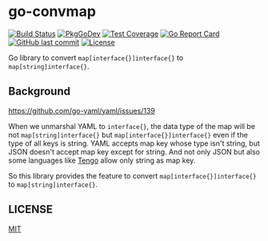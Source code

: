 # go-convmap

[![Build Status](https://github.com/suzuki-shunsuke/go-convmap/workflows/CI/badge.svg)](https://github.com/suzuki-shunsuke/go-convmap/actions)
[![PkgGoDev](https://pkg.go.dev/badge/github.com/suzuki-shunsuke/go-convmap)](https://pkg.go.dev/github.com/suzuki-shunsuke/go-convmap/convmap)
[![Test Coverage](https://api.codeclimate.com/v1/badges/b1b3bbcbc72ad25f6c44/test_coverage)](https://codeclimate.com/github/suzuki-shunsuke/go-convmap/test_coverage)
[![Go Report Card](https://goreportcard.com/badge/github.com/suzuki-shunsuke/go-convmap)](https://goreportcard.com/report/github.com/suzuki-shunsuke/go-convmap)
[![GitHub last commit](https://img.shields.io/github/last-commit/suzuki-shunsuke/go-convmap.svg)](https://github.com/suzuki-shunsuke/go-convmap)
[![License](http://img.shields.io/badge/license-mit-blue.svg?style=flat-square)](https://raw.githubusercontent.com/suzuki-shunsuke/go-convmap/master/LICENSE)

Go library to convert `map[interface{}]interface{}` to `map[string]interface{}`.

## Background

https://github.com/go-yaml/yaml/issues/139

When we unmarshal YAML to `interface{}`, the data type of the map will be not `map[string]interface{}` but `map[interface{}]interface{}` even if the type of all keys is string.
YAML accepts map key whose type isn't string, but JSON doesn't accept map key except for string.
And not only JSON but also some languages like [Tengo](https://github.com/d5/tengo) allow only string as map key.

So this library provides the feature to convert `map[interface{}]interface{}` to `map[string]interface{}`.

## LICENSE

[MIT](LICENSE)
